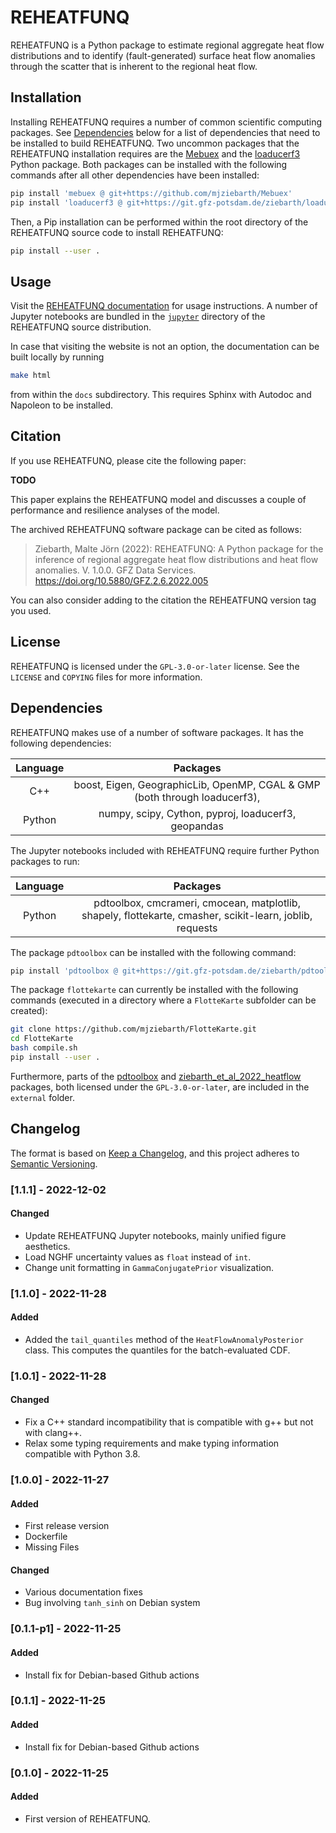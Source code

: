 # REHEATFUNQ
REHEATFUNQ is a Python package to estimate regional aggregate heat flow
distributions and to identify (fault-generated) surface heat flow anomalies
through the scatter that is inherent to the regional heat flow.

## Installation
Installing REHEATFUNQ requires a number of common scientific computing packages.
See [Dependencies](#dependencies) below for a list of dependencies that need to
be installed to build REHEATFUNQ. Two uncommon packages that the REHEATFUNQ
installation requires are the [Mebuex](https://github.com/mjziebarth/Mebuex) and
the [loaducerf3](https://git.gfz-potsdam.de/ziebarth/loaducerf3) Python package.
Both packages can be installed with the following commands after all other
dependencies have been installed:
```bash
pip install 'mebuex @ git+https://github.com/mjziebarth/Mebuex'
pip install 'loaducerf3 @ git+https://git.gfz-potsdam.de/ziebarth/loaducerf3'
```
Then, a Pip installation can be performed within the root directory of the
REHEATFUNQ source code to install REHEATFUNQ:
```bash
pip install --user .
```

## Usage
Visit the [REHEATFUNQ documentation](https://mjziebarth.github.io/REHEATFUNQ/)
for usage instructions. A number of Jupyter notebooks are bundled in the
[`jupyter`](jupyter/) directory of the REHEATFUNQ source distribution.

In case that visiting the website is not an option, the documentation can be
built locally by running
```bash
make html
```
from within the `docs` subdirectory. This requires Sphinx with Autodoc and
Napoleon to be installed.

## Citation
If you use REHEATFUNQ, please cite the following paper:

**TODO**

This paper explains the REHEATFUNQ model and discusses a couple of performance
and resilience analyses of the model.

The archived REHEATFUNQ software package can be cited as follows:

> Ziebarth, Malte Jörn (2022): REHEATFUNQ: A Python package for the inference of
> regional aggregate heat flow distributions and heat flow anomalies. V. 1.0.0.
> GFZ Data Services. https://doi.org/10.5880/GFZ.2.6.2022.005

You can also consider adding to the citation the REHEATFUNQ version tag you
used.


## License
REHEATFUNQ is licensed under the `GPL-3.0-or-later` license. See the `LICENSE`
and `COPYING` files for more information.


## Dependencies
REHEATFUNQ makes use of a number of software packages. It has the following
dependencies:

| Language | Packages |
| :------: | :------: |
| C++      | boost, Eigen, GeographicLib, OpenMP, CGAL & GMP (both through loaducerf3), |
| Python   | numpy, scipy, Cython, pyproj, loaducerf3, geopandas |

The Jupyter notebooks included with REHEATFUNQ require further Python packages
to run:

| Language | Packages |
| :------: | :------: |
| Python   | pdtoolbox, cmcrameri, cmocean, matplotlib, shapely, flottekarte, cmasher, scikit-learn, joblib, requests |

The package `pdtoolbox` can be installed with the following command:
```bash
pip install 'pdtoolbox @ git+https://git.gfz-potsdam.de/ziebarth/pdtoolbox'
```
The package `flottekarte` can currently be installed with the following
commands (executed in a directory where a `FlotteKarte` subfolder can be
created):
```bash
git clone https://github.com/mjziebarth/FlotteKarte.git
cd FlotteKarte
bash compile.sh
pip install --user .
```

Furthermore, parts of the [pdtoolbox](https://doi.org/10.5880/GFZ.2.6.2022.002)
and
[ziebarth_et_al_2022_heatflow](https://git.gfz-potsdam.de/ziebarth/ziebarth-et-al-2022-heat-flow-paper-code)
packages, both licensed under the `GPL-3.0-or-later`, are included in the
`external` folder.


## Changelog
The format is based on [Keep a Changelog](https://keepachangelog.com/en/1.0.0/),
and this project adheres to
[Semantic Versioning](https://semver.org/spec/v2.0.0.html).

### [1.1.1] - 2022-12-02
#### Changed
- Update REHEATFUNQ Jupyter notebooks, mainly unified figure aesthetics.
- Load NGHF uncertainty values as `float` instead of `int`.
- Change unit formatting in `GammaConjugatePrior` visualization.

### [1.1.0] - 2022-11-28
#### Added
- Added the `tail_quantiles` method of the `HeatFlowAnomalyPosterior` class.
  This computes the quantiles for the batch-evaluated CDF.

### [1.0.1] - 2022-11-28
#### Changed
- Fix a C++ standard incompatibility that is compatible with g++ but
  not with clang++.
- Relax some typing requirements and make typing information compatible with
  Python 3.8.

### [1.0.0] - 2022-11-27
#### Added
- First release version
- Dockerfile
- Missing Files

#### Changed
- Various documentation fixes
- Bug involving `tanh_sinh` on Debian system

### [0.1.1-p1] - 2022-11-25
#### Added
- Install fix for Debian-based Github actions

### [0.1.1] - 2022-11-25
#### Added
- Install fix for Debian-based Github actions

### [0.1.0] - 2022-11-25
#### Added
- First version of REHEATFUNQ.
